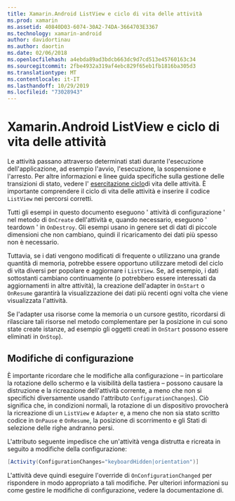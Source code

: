 ```yaml
---
title: Xamarin.Android ListView e ciclo di vita delle attività
ms.prod: xamarin
ms.assetid: 40840D03-6074-30A2-74DA-3664703E3367
ms.technology: xamarin-android
author: davidortinau
ms.author: daortin
ms.date: 02/06/2018
ms.openlocfilehash: a4ebda89ad3bdcb663dc9d7cd513e45760163c34
ms.sourcegitcommit: 2fbe4932a319af4ebc829f65eb1fb1816ba305d3
ms.translationtype: MT
ms.contentlocale: it-IT
ms.lasthandoff: 10/29/2019
ms.locfileid: "73028943"
---
```

# <a name="xamarinandroid-listview-and-the-activity-lifecycle"></a>Xamarin.Android ListView e ciclo di vita delle attività

Le attività passano attraverso determinati stati durante l'esecuzione dell'applicazione, ad esempio l'avvio, l'esecuzione, la sospensione e l'arresto. Per altre informazioni e linee guida specifiche sulla gestione delle transizioni di stato, vedere l' [esercitazione ciclo](~/android/app-fundamentals/activity-lifecycle/index.md)di vita delle attività.
È importante comprendere il ciclo di vita delle attività e inserire il codice `ListView` nei percorsi corretti.

Tutti gli esempi in questo documento eseguono ' attività di configurazione ' nel metodo di `OnCreate` dell'attività e, quando necessario, eseguono ' teardown ' in `OnDestroy`. Gli esempi usano in genere set di dati di piccole dimensioni che non cambiano, quindi il ricaricamento dei dati più spesso non è necessario.

Tuttavia, se i dati vengono modificati di frequente o utilizzano una grande quantità di memoria, potrebbe essere opportuno utilizzare metodi del ciclo di vita diversi per popolare e aggiornare i `ListView`. Se, ad esempio, i dati sottostanti cambiano continuamente (o potrebbero essere interessati da aggiornamenti in altre attività), la creazione dell'adapter in `OnStart` o `OnResume` garantirà la visualizzazione dei dati più recenti ogni volta che viene visualizzata l'attività.

Se l'adapter usa risorse come la memoria o un cursore gestito, ricordarsi di rilasciare tali risorse nel metodo complementare per la posizione in cui sono state create istanze, ad esempio gli oggetti creati in `OnStart` possono essere eliminati in `OnStop`).

## <a name="configuration-changes"></a>Modifiche di configurazione

È importante ricordare che le modifiche alla configurazione &ndash; in particolare la rotazione dello schermo e la visibilità della tastiera &ndash; possono causare la distruzione e la ricreazione dell'attività corrente, a meno che non si specifichi diversamente usando l'attributo `ConfigurationChanges`). Ciò significa che, in condizioni normali, la rotazione di un dispositivo provocherà la ricreazione di un `ListView` e `Adapter` e, a meno che non sia stato scritto codice in `OnPause` e `OnResume`, la posizione di scorrimento e gli Stati di selezione delle righe andranno persi.

L'attributo seguente impedisce che un'attività venga distrutta e ricreata in seguito a modifiche della configurazione:

```csharp
[Activity(ConfigurationChanges="keyboardHidden|orientation")]
```

L'attività deve quindi eseguire l'override di `OnConfigurationChanged` per rispondere in modo appropriato a tali modifiche. Per ulteriori informazioni su come gestire le modifiche di configurazione, vedere la documentazione di.
